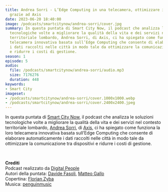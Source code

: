 ```yaml
---
title: Andrea Sorri - L’Edge Computing in una telecamera, ottimizzare i flussi dati
  grazie ad Axis
date: 2023-06-20 18:40:00
image: /podcasts/smartcitynow/andrea-sorri/cover.jpg
summary: In questa puntata di Smart City Now, il podcast che analizza le soluzioni
  tecnologiche volte a migliorare la qualità della vita e dei servizi nel contesto
  territoriale lombardo, Andrea Sorri, di Axis, ci ha spiegato come funziona la loro
  telecamera innovativa basata sull’Edge Computing che consente di elaborare automaticamente
  i dati raccolti nelle città in modo tale da ottimizzare la comunicazione tra dispositivi
  e ridurre i costi di gestione.
season: 1
episode: 5
audio:
  file: /podcasts/smartcitynow/andrea-sorri/audio.mp3
  size: 7176276
  duration: 448
keywords:
- Smart City
imageset:
- /podcasts/smartcitynow/andrea-sorri/cover.1000x1000.webp
- /podcasts/smartcitynow/andrea-sorri/cover.2400x2400.jpeg
---
```


In questa puntata di [Smart City Now](https://www.smartcitynow.it/), il podcast che analizza le soluzioni tecnologiche volte a migliorare la qualità della vita e dei servizi nel contesto territoriale lombardo, [Andrea Sorri](https://www.linkedin.com/in/andreasorri/), di [Axis](https://www.axis.com/it-it), ci ha spiegato come funziona la loro telecamera innovativa basata sull’Edge Computing che consente di elaborare automaticamente i dati raccolti nelle città in modo tale da ottimizzare la comunicazione tra dispositivi e ridurre i costi di gestione.

<br>

**Crediti**<br>
Podcast realizzato da [Digital People](https://w3id.org/digitalpeople)<br>
Autori della puntata: [Davide Fasoli](https://www.linkedin.com/in/davide-fasoli-2b3246179/), [Matteo Gallo](https://www.linkedin.com/in/matteo-gallo-4a5ab31a8/)<br>
Copertina: [Florian Zyba](https://www.linkedin.com/in/florian-zyba/)<br>
Musica: [penguinmusic](https://pixabay.com/users/penguinmusic-24940186/)
